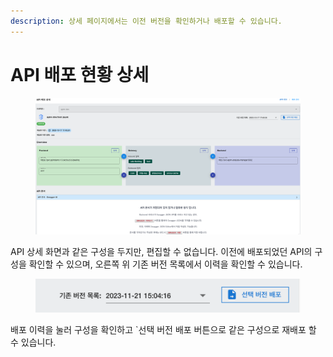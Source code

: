 ```yaml
---
description: 상세 페이지에서는 이전 버전을 확인하거나 배포할 수 있습니다.
---
```


# API 배포 현황 상세

<figure><img src="../../.gitbook/assets/image (3) (1) (1) (1).png" alt=""><figcaption></figcaption></figure>

API 상세 화면과 같은 구성을 두지만, 편집할 수 없습니다. 이전에 배포되었던 API의 구성을 확인할 수 있으며, 오른쪽 위 기존 버전 목록에서 이력을 확인할 수 있습니다.

<figure><img src="../../.gitbook/assets/image (48).png" alt=""><figcaption></figcaption></figure>

배포 이력을 눌러 구성을 확인하고 \`선택 버전 배포 버튼으로 같은 구성으로 재배포 할 수 있습니다.
